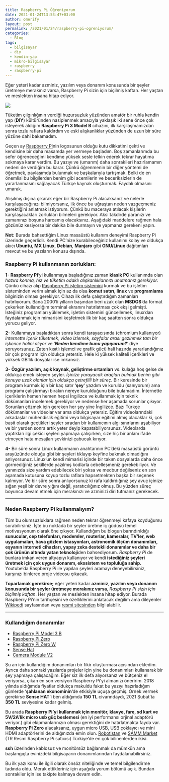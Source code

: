```yaml
---
title: Raspberry Pi Öğreniyorum
date: 2021-01-24T13:53:47+03:00
author: omerify
layout: post
permalink: /2021/01/24/raspberry-pi-ogreniyorum/
categories:
  - Blog
tags:
  - bilgisayar
  - diy
  - kendin-yap
  - mikro-bilgisayar
  - raspberry
  - raspberry-pi
---
```


Eğer yeteri kadar azminiz, yazılım veya donanım konusunda bir şeyler üretmeye merakınız varsa, Raspberry Pi sizin için biçilmiş kaftan. Her yaştan ve meslekten insana hitap ediyor.

![](https://omerify.github.io/blog/assets/img/2021/01/raspberry-pi-RPi-Logo-Stacked-Reg-SCREEN.png)

Tüketim çılgınlığının verdiği huzursuzluk yüzünden amatör bir ruhla kendin yap (**DIY**) kültüründen nasiplenmek amacıyla yaklaşık iki sene önce çok isteyerek aldığım **Raspberry Pi 3 Model B** cihazını, ilk karşılaşmamızdan sonra tozlu raflara kaldırdım ve eski alışkanlıklar yüzünden de uzun bir süre yüzüne dahi bakamadım.

Geçen ay <a href="https://www.raspberrypi.org/" target="_blank" rel="noreferrer noopener nofollow">Raspberry Pi</a>nin logosunun olduğu kutu dikkatimi çekti ve kendisine bir daha masamda yer vermeye başladım. Boş zamanlarımda bu sefer öğreneceğimi kendime yüksek sesle telkin ederek tekrar hayatıma sokmaya karar verdim. Bu yazıyı ve (umarım) daha sonrakileri hazırlamamın nedeni de verdiğim bu karar. Çünkü öğrenmenin bir diğer yöntemi de öğretmek, paylaşımda bulunmak ve başkalarıyla tartışmak. Belki de en önemlisi bu bilgilerden benim gibi acemilerin ve beceriksizlerin de yararlanmasını sağlayacak Türkçe kaynak oluşturmak. Faydalı olmasını umarak.

Alışılmış dışına çıkarak eğer bir Raspberry Pi alacaksanız ve nelerle karşılaşacağınızı bilmiyorsanız, ilk önce bu uğraştan neden vazgeçmeniz gerektiğini anlatmak istiyorum. Çünkü bu maceraya atılacak kişilerin karşılaşacakları zorlukları bilmeleri gerekiyor. Aksi takdirde paranızı ve zamanınızı boşuna harcamış olacaksınız. Aşağıdaki maddelere rağmen hala gözünüz kesiyorsa bir dakika bile durmayın ve yapmanız gerekeni yapın.

**Not:** Burada bahsettiğim Linux masaüstü kullanım deneyimi Raspberry Pi üzerinde geçerlidir. Kendi PC&#8217;nize kurabileceğiniz kullanımı kolay ve oldukça akıcı **Ubuntu**, **MX Linux**, **Debian**, **Manjaro** gibi **GNU/Linux** dağıtımları mevcut ve bu yazıların konusu dışında.

### Raspberry Pi kullanmanın zorlukları:

**1-** **Raspberry Pi**&#8216;yi kullanmaya başladığınız zaman **klasik PC** kullanımda olan _hazıra konma, hız ve tüketim odaklı alışkanlıklarınızı unutmanız gerekiyor_. Çünkü cihazı alıp <a href="https://www.raspberrypi.org/software/" target="_blank" rel="noreferrer noopener nofollow">Raspberry Pi işletim sistemini</a> kurmak ve bu işletim sisteminden verim almak için az da olsa **komut satırı**, **linux** ve **programlama** bilginizin olması gerekiyor. Cihazı ilk defa çalıştırdığım zamanları hatırlıyorum. Bana 2000&#8217;li yılların başından beri uzak olan **MSDOS**&#8216;da format çekerken kullandığım terminal ekranını hatırlatması çok ekşi gelmişti. İsteğiniz programları yüklemek, işletim sistemini güncellemek, linux&#8217;dan faydalanmak için mimarisini keşfetmek ilk bir kaç saatten sonra oldukça yorucu geliyor.

**2-** Kullanmaya başladıktan sonra kendi tarayacısında (chromium kullanıyor) _internette içerik tüketmek, video izlemek, sayfalar arası gezinmek tam bir işkence halini alıyor_ ve &#8216;_**Neden kendime bunu yapıyorum?**_&#8216; diye soruyorsunuz. Zaten kısıtlı işlemci ve grafik gücü hali hazırda yararlandığınız bir çok program için oldukça yetersiz. Hele ki yüksek kaliteli içerikleri ve yüksek GB&#8217;lik dosyalar ise imkansız.

**3-** **Özgür yazılım, açık kaynak, geliştirme ortamları** vs. kulağa hoş gelse de oldukça emek isteyen şeyler. _İşinize yarayacak araçları bulmak benim gibi konuya uzak olanlar için oldukça çetrefilli bir süreç._ Bir keresinde bir program kurmak için bir kaç satır &#8216;**şey**&#8216; yazdım ve kuruldu (sanıyorum) ama programı çalıştırmayı bırakın nereye kurulduğunu bile bulamadım. İnternette içeriklerin hemen hemen hepsi İngilizce ve kullanmak için teknik dökümanları incelemek gerekiyor ve nedense her aşamada sorunlar çıkıyor. Sorunları çözmek için gereken her şey yine İngilizce. Bazı Türkçe dökümanlar ve videolar var ama oldukça yetersiz. Eğitim videolarındaki arkadaşlar mühendislik eğitimi veya bilgisayar eğitimi almış olacaklar ki, çok basit olarak geçtikleri şeyler sıradan bir kullanıcının algı sınırlarını aşabiliyor ve bir yerden sonra artık yeter deyip kapatabiliyorsunuz. Videolarda yaptıkları ilgi çekici şeyleri yapmaya çalışırken, size hiç bir anlam ifade etmeyen hata mesajları şevkinizi çabucak kırıyor.

**4-** Bir süre sonra Linux kullanmanın anahtarının PC&#8217;deki masaüstü görüntü arayüzünde olduğu gibi bir şeyleri tıklayıp keyfine bakmak olmadığını anlıyorsunuz. Linux&#8217;un kendi mimarisi içinde bir takım dosyalarda daha önce görmediğiniz şekillerde yazılmış kodlarla cebelleşmeniz gerekebiliyor. Ve yanınızda size yardım edebilecek biri yoksa ve mecbur değilseniz en son aşamada kutusuna koyup tozlu raflara hapsetmekten başka bir seçenek kalmıyor. Ve bir süre sonra anlıyorsunuz ki rafa kaldırdığınız şey avuç içinize sığan yeşil bir devre yığını değil, yaratıcılığınız olmuş. Bu yüzden süreç boyunca devam etmek için merakınızı ve azminizi diri tutmanız gerekecek.

<hr />

### Neden Raspberry Pi kullanmalıyım?

Tüm bu olumsuzluklara rağmen neden tekrar öğrenmeyi kafaya koyduğumu sorabilirsiniz. İşte bu noktada bir şeyler üretme iç güdüsü temel motivasyonum olarak öne çıkıyor. Kullandığım bu blogun barındırıldığı **sunucular, cep telefonları, modemler, routerlar, kameralar, TV&#8217;ler, web uygulamaları, hava gözlem istasyonları, astronomik ölçüm donanımları, eşyanın interneti cihazları, yapay zeka destekli donanımlar ve daha bir çok ürünün altında yatan teknoloji**den bahsediyorum. _Raspberry Pi_ de bunlara imkan veren altyapıyı kullanıyor ve kendi **istediğiniz şeyleri üretmek için çok uygun donanım, ekosistem ve topluluğa sahip.** Youtube&#8217;da Raspberry Pi ile yapılan şeyleri aramayı deneyebilirsiniz, karşınızı binlerce proje videosu çıkacak.

**Toparlamak gerekirse;** eğer yeteri kadar **azminiz, yazılım veya donanım konusunda bir şeyler üretmeye merakınız varsa**, _Raspberry Pi sizin için biçilmiş kaftan_. Her yaştan ve meslekten insana hitap ediyor. Burada Raspberry Pi&#8217;nin tarihçesini ve özelliklerini anlatacak değilim ama dileyenler <a href="https://tr.wikipedia.org/wiki/Raspberry_Pi" target="_blank" rel="noreferrer noopener nofollow">Wikipedi</a> sayfasından veya <a href="https://www.raspberrypi.org/about/" target="_blank" rel="noreferrer noopener nofollow">resmi sitesinden</a> bilgi alabilir.

<hr />

### Kullandığım donanımlar

  * <a href="https://www.raspberrypi.org/products/raspberry-pi-3-model-b/" target="_blank" rel="noreferrer noopener nofollow">Raspberry Pi Model 3 B</a>
  * <a href="https://www.raspberrypi.org/products/raspberry-pi-zero/" target="_blank" rel="noreferrer noopener nofollow">Raspberry Pi Zero</a>
  * <a href="https://www.raspberrypi.org/products/raspberry-pi-zero-w/" target="_blank" rel="noreferrer noopener nofollow">Raspberry Pi Zero W</a>
  * <a href="https://www.raspberrypi.org/products/sense-hat/" target="_blank" rel="noreferrer noopener nofollow">Sense Hat</a>
  * <a href="https://www.raspberrypi.org/products/camera-module-v2/" target="_blank" rel="noreferrer noopener nofollow">Camera Module V2</a>

Şu an için kullandığım donanımları bir fikir oluşturması açısından ekledim. Ayrıca daha sonraki yazılarda projeler için yine bu donanımları kullanarak bir şey yapmaya çalışacağım. Eğer siz ilk defa alıyorsanız ve bütçeniz el veriyorsa, çıkan en son versiyon Raspberry Pi&#8217;yi almanızı öneririm. 2018 yılında aldığımda fiyatlar oldukça makuldu fakat bu yazıyı hazırladığım günlerde &#8216;**şahlanan ekonominin**&#8216;de etkisiyle uçuşa geçmiş. Örnek vermek gerekirse **Sense HAT**&#8216;i ben aldığımda **150 TL** civarındaydı, 2021 Şubat&#8217;ta **350 TL** seviyesine kadar gelmiş.

Bu arada **Raspberry Pi&#8217;yi kullanmak için monitör, klavye, fare, sd kart ve 5V/2A&#8217;lik micro usb güç beslemesi** (en iyi performansı orjinal adaptörü veriyor.) gibi ekipmanlarınızın olması gerektiğini de hatırlatmakta fayda var. **Raspberry Pi Zero** alacaksanız, uygun micro USB, USB çoklayıcı ve mini HDMI adaptörlerini de aldığınızda emin olun. <a href="https://www.robotistan.com/" target="_blank" rel="noreferrer noopener nofollow">Robotistan</a> ve <a href="https://market.samm.com/" target="_blank" rel="noreferrer noopener nofollow">SAMM Market</a> (TR Resmi Raspberry Pi satıcısı) Türkiye&#8217;de en çok bilinenlerden ikisi.

**ssh** üzerinden kablosuz ve monitörsüz bağlanmak da mümkün ama başlangıçta evinizdeki bilgisayarın donanımlarından faydalanabilirsiniz.

Bu ilk yazı konu ile ilgili olarak önsöz niteliğinde ve temel bilgilendirme tadında oldu. Merak ettikleriniz için aşağıda yorum bölümü açık. Bundan sonrakiler için ise takipte kalmaya devam edin.

